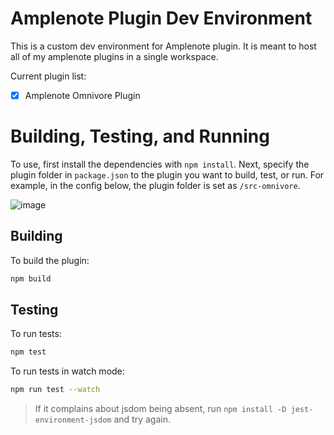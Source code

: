# Amplenote Plugin Dev Environment

This is a custom dev environment for Amplenote plugin. It is meant to host all of my amplenote plugins in a single workspace.

Current plugin list:
- [x] Amplenote Omnivore Plugin

# Building, Testing, and Running
To use, first install the dependencies with `npm install`. Next, specify the plugin folder in `package.json` to the plugin you want to build, test, or run. For example, in the config below, the plugin folder is set as `/src-omnivore`.

![image](https://github.com/debanjandhar12/my-amplenote-plugins-v2/assets/49021233/2f123d9b-d195-4dfd-9a00-f62bccf715b5)


## Building
To build the plugin:
```bash
npm build
```

## Testing
To run tests:
```bash
npm test
```

To run tests in watch mode:
```bash
npm run test --watch
```

> If it complains about jsdom being absent, run `npm install -D jest-environment-jsdom` and try again.
